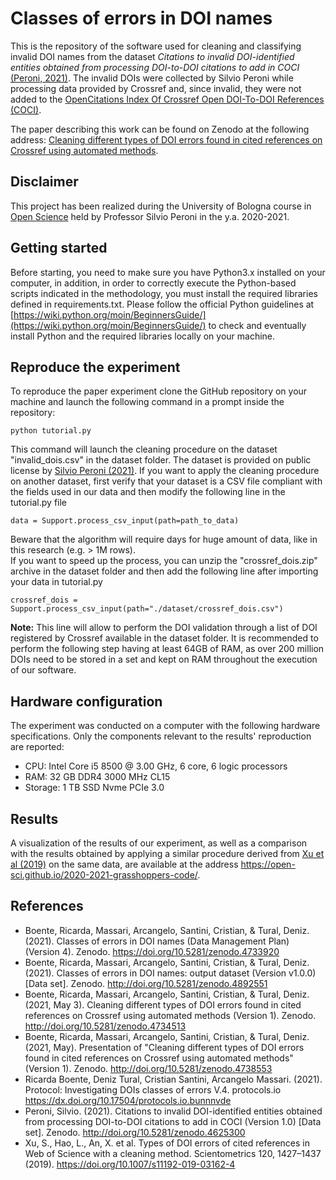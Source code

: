 # Classes of errors in DOI names

This is the repository of the software used for cleaning and classifying invalid DOI names from the dataset <em>Citations to invalid DOI-identified entities obtained from processing DOI-to-DOI citations to add in COCI</em> [(Peroni, 2021)](https://doi.org/10.5281/zenodo.4625300). The invalid DOIs were collected by Silvio Peroni while processing data provided by Crossref and, since invalid, they were not added to the [OpenCitations Index Of Crossref Open DOI-To-DOI References (COCI)](https://opencitations.net/index/coci).

The paper describing this work can be found on Zenodo at the following address: [Cleaning different types of DOI errors found in cited references on Crossref using automated methods](http://doi.org/10.5281/zenodo.4734513).

## Disclaimer 

This project has been realized during the University of Bologna course in [Open Science](https://www.unibo.it/en/teaching/course-unit-catalogue/course-unit/2020/443753) held by Professor Silvio Peroni in the y.a. 2020-2021.

## Getting started

Before starting, you need to make sure you have Python3.x installed on your computer, in addition, in order to correctly execute the Python-based scripts indicated in the methodology, you must install the required libraries defined in requirements.txt. Please follow the official Python guidelines at [https://wiki.python.org/moin/BeginnersGuide/](https://wiki.python.org/moin/BeginnersGuide/) to check and eventually install Python and the required libraries locally on your machine.

## Reproduce the experiment
To reproduce the paper experiment clone the GitHub repository on your machine and launch the following command in a prompt inside the repository:
```
python tutorial.py
```
This command will launch the cleaning procedure on the dataset "invalid_dois.csv" in the dataset folder. The dataset is provided on public license by [Silvio Peroni (2021)](http://doi.org/10.5281/zenodo.4625300).
If you want to apply the cleaning procedure on another dataset, first verify that your dataset is a CSV file compliant with the fields used in our data and then modify the following line in the tutorial.py file
```
data = Support.process_csv_input(path=path_to_data)
```
Beware that the algorithm will require days for huge amount of data, like in this research (e.g. > 1M rows).<br/>
If you want to speed up the process, you can unzip the "crossref_dois.zip" archive in the dataset folder and then add the following line after importing your data in tutorial.py
```
crossref_dois = Support.process_csv_input(path="./dataset/crossref_dois.csv")
```
**Note:** This line will allow to perform the DOI validation through a list of DOI registered by Crossref available in the dataset folder. It is recommended to perform the following step having at least 64GB of RAM, as over 200 million DOIs need to be stored in a set and kept on RAM throughout the execution of our software.

## Hardware configuration

The experiment was conducted on a computer with the following hardware specifications. Only the components relevant to the results' reproduction are reported:

- CPU: Intel Core i5 8500 @ 3.00 GHz, 6 core, 6 logic processors
- RAM: 32 GB DDR4 3000 MHz CL15
- Storage: 1 TB SSD Nvme PCIe 3.0

## Results

A visualization of the results of our experiment, as well as a comparison with the results obtained by applying a similar procedure derived from [Xu et al (2019)](https://doi.org/10.1007/s11192-019-03162-4) on the same data, are available at the address https://open-sci.github.io/2020-2021-grasshoppers-code/.

## References

- Boente, Ricarda, Massari, Arcangelo, Santini, Cristian, & Tural, Deniz. (2021). Classes of errors in DOI names (Data Management Plan) (Version 4). Zenodo. https://doi.org/10.5281/zenodo.4733920
- Boente, Ricarda, Massari, Arcangelo, Santini, Cristian, & Tural, Deniz. (2021). Classes of errors in DOI names: output dataset (Version v1.0.0) [Data set]. Zenodo. http://doi.org/10.5281/zenodo.4892551
- Boente, Ricarda, Massari, Arcangelo, Santini, Cristian, & Tural, Deniz. (2021, May 3). Cleaning different types of DOI errors found in cited references on Crossref using automated methods (Version 1). Zenodo. http://doi.org/10.5281/zenodo.4734513
- Boente, Ricarda, Massari, Arcangelo, Santini, Cristian, & Tural, Deniz. (2021, May). Presentation of "Cleaning different types of DOI errors found in cited references on Crossref using automated methods" (Version 1). Zenodo. http://doi.org/10.5281/zenodo.4738553
- Ricarda Boente, Deniz Tural, Cristian Santini, Arcangelo Massari. (2021). Protocol: Investigating DOIs classes of errors V.4. protocols.io https://dx.doi.org/10.17504/protocols.io.bunnnvde
- Peroni, Silvio. (2021). Citations to invalid DOI-identified entities obtained from processing DOI-to-DOI citations to add in COCI (Version 1.0) [Data set]. Zenodo. http://doi.org/10.5281/zenodo.4625300
- Xu, S., Hao, L., An, X. et al. Types of DOI errors of cited references in Web of Science with a cleaning method. Scientometrics 120, 1427–1437 (2019). https://doi.org/10.1007/s11192-019-03162-4
